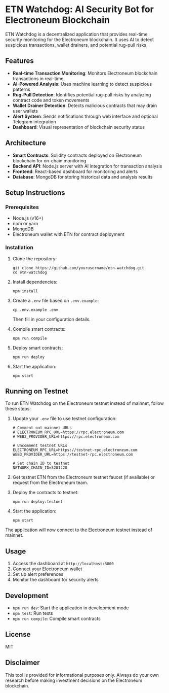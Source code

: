 # ETN Watchdog: AI Security Bot for Electroneum Blockchain

ETN Watchdog is a decentralized application that provides real-time security monitoring for the Electroneum blockchain. It uses AI to detect suspicious transactions, wallet drainers, and potential rug-pull risks.

## Features

- **Real-time Transaction Monitoring**: Monitors Electroneum blockchain transactions in real-time
- **AI-Powered Analysis**: Uses machine learning to detect suspicious patterns
- **Rug-Pull Detection**: Identifies potential rug-pull risks by analyzing contract code and token movements
- **Wallet Drainer Detection**: Detects malicious contracts that may drain user wallets
- **Alert System**: Sends notifications through web interface and optional Telegram integration
- **Dashboard**: Visual representation of blockchain security status

## Architecture

- **Smart Contracts**: Solidity contracts deployed on Electroneum blockchain for on-chain monitoring
- **Backend API**: Node.js server with AI integration for transaction analysis
- **Frontend**: React-based dashboard for monitoring and alerts
- **Database**: MongoDB for storing historical data and analysis results

## Setup Instructions

### Prerequisites

- Node.js (v16+)
- npm or yarn
- MongoDB
- Electroneum wallet with ETN for contract deployment

### Installation

1. Clone the repository:

   ```
   git clone https://github.com/yourusername/etn-watchdog.git
   cd etn-watchdog
   ```

2. Install dependencies:

   ```
   npm install
   ```

3. Create a `.env` file based on `.env.example`:

   ```
   cp .env.example .env
   ```

   Then fill in your configuration details.

4. Compile smart contracts:

   ```
   npm run compile
   ```

5. Deploy smart contracts:

   ```
   npm run deploy
   ```

6. Start the application:
   ```
   npm start
   ```

## Running on Testnet

To run ETN Watchdog on the Electroneum testnet instead of mainnet, follow these steps:

1. Update your `.env` file to use testnet configuration:

   ```
   # Comment out mainnet URLs
   # ELECTRONEUM_RPC_URL=https://rpc.electroneum.com
   # WEB3_PROVIDER_URL=https://rpc.electroneum.com

   # Uncomment testnet URLs
   ELECTRONEUM_RPC_URL=https://testnet-rpc.electroneum.com
   WEB3_PROVIDER_URL=https://testnet-rpc.electroneum.com

   # Set chain ID to testnet
   NETWORK_CHAIN_ID=5201420
   ```

2. Get testnet ETN from the Electroneum testnet faucet (if available) or request from the Electroneum team.

3. Deploy the contracts to testnet:

   ```
   npm run deploy:testnet
   ```

4. Start the application:
   ```
   npm start
   ```

The application will now connect to the Electroneum testnet instead of mainnet.

## Usage

1. Access the dashboard at `http://localhost:3000`
2. Connect your Electroneum wallet
3. Set up alert preferences
4. Monitor the dashboard for security alerts

## Development

- `npm run dev`: Start the application in development mode
- `npm test`: Run tests
- `npm run compile`: Compile smart contracts

## License

MIT

## Disclaimer

This tool is provided for informational purposes only. Always do your own research before making investment decisions on the Electroneum blockchain.
